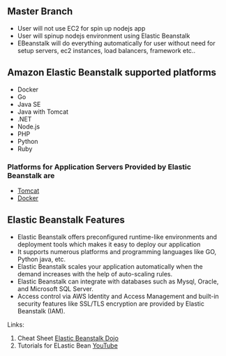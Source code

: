 ## **Master Branch**

* User will not use EC2 for spin up nodejs app
* User will spinup nodejs environment using Elastic Beanstalk
* EBeanstalk will do everything automatically for user without need for setup servers, ec2 instances, load balancers, framework etc..

## Amazon Elastic Beanstalk supported platforms

* Docker
* Go
* Java SE
* Java with Tomcat
* .NET
* Node.js
* PHP
* Python
* Ruby

### Platforms for Application Servers Provided by Elastic Beanstalk are

* [Tomcat](https://www.geeksforgeeks.org/how-to-install-apache-tomcat-8-on-linux/)
* [Docker ](https://www.geeksforgeeks.org/introduction-to-docker/)

## Elastic Beanstalk Features

* Elastic Beanstalk offers preconfigured runtime-like environments and deployment tools which makes it easy to deploy our application
* It supports numerous platforms and programming languages like GO, Python java, etc.
* Elastic Beanstalk scales your application automatically when the demand increases with the help of auto-scaling rules.
* Elastic Beanstalk can integrate with databases such as Mysql, Oracle, and Microsoft SQL Server.
* Access control via AWS Identity and Access Management and built-in security features like SSL/TLS encryption are provided by Elastic Beanstalk (IAM).

Links:

1. Cheat Sheet [Elastic Beanstalk Dojo](https://tutorialsdojo.com/aws-elastic-beanstalk/)
2. Tutorials for ELastic Bean [YouTube](https://www.youtube.com/user/AmazonWebServices/search)
